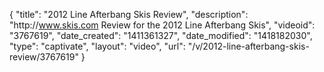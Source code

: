 {
    "title": "2012 Line Afterbang Skis Review",
    "description": "http:\/\/www.skis.com Review for the 2012 Line Afterbang Skis",
    "videoid": "3767619",
    "date_created": "1411361327",
    "date_modified": "1418182030",
    "type": "captivate",
    "layout": "video",
    "url": "\/v\/2012-line-afterbang-skis-review\/3767619"
}